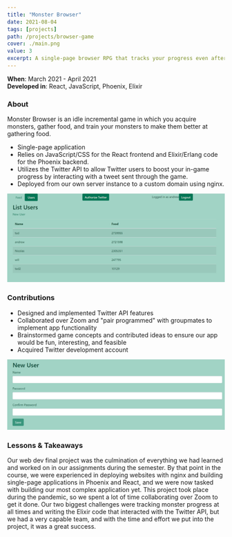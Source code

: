 ```yaml
---
title: "Monster Browser"
date: 2021-08-04
tags: [projects]
path: /projects/browser-game
cover: ./main.png
value: 3
excerpt: A single-page browser RPG that tracks your progress even after you close the page.
---
```

**When**: March 2021 - April 2021 <br>
**Developed in**: React, JavaScript, Phoenix, Elixir
### About

Monster Browser is an idle incremental game in which you acquire monsters, gather food, and train your monsters to make them better at gathering food.
* Single-page application 
* Relies on JavaScript/CSS for the React frontend and Elixir/Erlang code for the Phoenix backend. 
* Utilizes the Twitter API to allow Twitter users to boost your in-game progress by interacting with a tweet sent through the game. 
* Deployed from our own server instance to a custom domain using nginx.

![](users.png)

### Contributions
* Designed and implemented Twitter API features
* Collaborated over Zoom and "pair programmed" with groupmates to implement app functionality
* Brainstormed game concepts and contributed ideas to ensure our app would be fun, interesting, and feasible
* Acquired Twitter development account

![](login.png)

### Lessons & Takeaways

Our web dev final project was the culmination of everything we had learned and worked on in our assignments during the semester. By that point in the course, we were experienced in deploying websites with nginx and building single-page applications in Phoenix and React, and we were now tasked with building our most complex application yet. This project took place during the pandemic, so we spent a lot of time collaborating over Zoom to get it done. Our two biggest challenges were tracking monster progress at all times and writing the Elixir code that interacted with the Twitter API, but we had a very capable team, and with the time and effort we put into the project, it was a great success.



